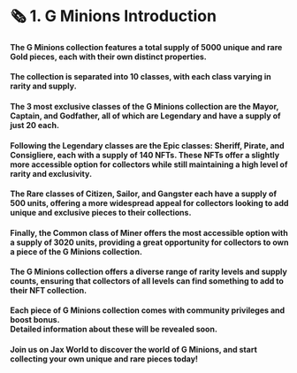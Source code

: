 # 🗞 1. G Minions Introduction

#### The G Minions collection features a total supply of 5000 unique and rare Gold pieces, each with their own distinct properties.

#### The collection is separated into 10 classes, with each class varying in rarity and supply.&#x20;

#### The 3 most exclusive classes of the G Minions collection are the Mayor, Captain, and Godfather, all of which are Legendary and have a supply of just 20 each.

#### Following the Legendary classes are the Epic classes: Sheriff, Pirate, and Consigliere, each with a supply of 140 NFTs. These NFTs offer a slightly more accessible option for collectors while still maintaining a high level of rarity and exclusivity.

#### The Rare classes of Citizen, Sailor, and Gangster each have a supply of 500 units, offering a more widespread appeal for collectors looking to add unique and exclusive pieces to their collections.

#### Finally, the Common class of Miner offers the most accessible option with a supply of 3020 units, providing a great opportunity for collectors to own a piece of the G Minions collection.

#### The G Minions collection offers a diverse range of rarity levels and supply counts, ensuring that collectors of all levels can find something to add to their NFT collection.

**Each piece of G Minions collection comes with community privileges and boost bonus.** \
**Detailed information about these will be revealed soon.**

#### Join us on Jax World to discover the world of G Minions, and start collecting your own unique and rare pieces today!
